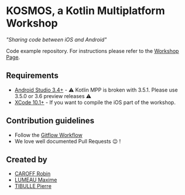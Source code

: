 # KOSMOS, a Kotlin Multiplatform Workshop

*"Sharing code between iOS and Android"*

Code example repository. For instructions please refer to the [Workshop Page](https://ptibulle.github.io/workshop-kmp).

## Requirements

* [Android Studio 3.4+](https://developer.android.com/studio/index.html) - ⚠️ Kotlin MPP is broken with 3.5.1. Please use 3.5.0 or 3.6 preview releases ⚠️
* [XCode 10.1+](https://developer.apple.com/download/more/?=xcode) - If you want to compile the iOS part of the workshop.

## Contribution guidelines

* Follow the [Gitflow Workflow](https://www.atlassian.com/git/tutorials/comparing-workflows/gitflow-workflow)
* We love well documented Pull Requests 😉 !

## Created by
  * [CAROFF Robin](https://github.com/RobinCaroff)
  * [LUMEAU Maxime](https://github.com/mlumeau)
  * [TIBULLE Pierre](https://github.com/ptibulle)